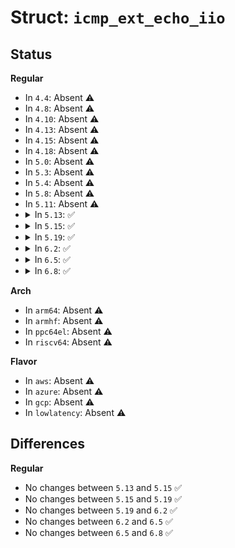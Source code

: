 # Struct: <code>icmp_ext_echo_iio</code>

## Status
<b>Regular</b>
<ul>
<li>
In <code>4.4</code>: Absent ⚠️
</li>
<li>
In <code>4.8</code>: Absent ⚠️
</li>
<li>
In <code>4.10</code>: Absent ⚠️
</li>
<li>
In <code>4.13</code>: Absent ⚠️
</li>
<li>
In <code>4.15</code>: Absent ⚠️
</li>
<li>
In <code>4.18</code>: Absent ⚠️
</li>
<li>
In <code>5.0</code>: Absent ⚠️
</li>
<li>
In <code>5.3</code>: Absent ⚠️
</li>
<li>
In <code>5.4</code>: Absent ⚠️
</li>
<li>
In <code>5.8</code>: Absent ⚠️
</li>
<li>
In <code>5.11</code>: Absent ⚠️
</li>
<li>
<details>
<summary>In <code>5.13</code>: ✅</summary>

```c
struct icmp_ext_echo_iio {
    struct icmp_extobj_hdr extobj_hdr;
    union (anon) ident;
};
```
</details>
</li>
<li>
<details>
<summary>In <code>5.15</code>: ✅</summary>

```c
struct icmp_ext_echo_iio {
    struct icmp_extobj_hdr extobj_hdr;
    union (anon) ident;
};
```
</details>
</li>
<li>
<details>
<summary>In <code>5.19</code>: ✅</summary>

```c
struct icmp_ext_echo_iio {
    struct icmp_extobj_hdr extobj_hdr;
    union (anon) ident;
};
```
</details>
</li>
<li>
<details>
<summary>In <code>6.2</code>: ✅</summary>

```c
struct icmp_ext_echo_iio {
    struct icmp_extobj_hdr extobj_hdr;
    union (anon) ident;
};
```
</details>
</li>
<li>
<details>
<summary>In <code>6.5</code>: ✅</summary>

```c
struct icmp_ext_echo_iio {
    struct icmp_extobj_hdr extobj_hdr;
    union (anon) ident;
};
```
</details>
</li>
<li>
<details>
<summary>In <code>6.8</code>: ✅</summary>

```c
struct icmp_ext_echo_iio {
    struct icmp_extobj_hdr extobj_hdr;
    union (anon) ident;
};
```
</details>
</li>
</ul>
<b>Arch</b>
<ul>
<li>
In <code>arm64</code>: Absent ⚠️
</li>
<li>
In <code>armhf</code>: Absent ⚠️
</li>
<li>
In <code>ppc64el</code>: Absent ⚠️
</li>
<li>
In <code>riscv64</code>: Absent ⚠️
</li>
</ul>
<b>Flavor</b>
<ul>
<li>
In <code>aws</code>: Absent ⚠️
</li>
<li>
In <code>azure</code>: Absent ⚠️
</li>
<li>
In <code>gcp</code>: Absent ⚠️
</li>
<li>
In <code>lowlatency</code>: Absent ⚠️
</li>
</ul>

## Differences
<b>Regular</b>
<ul>
<li>
No changes between <code>5.13</code> and <code>5.15</code> ✅
</li>
<li>
No changes between <code>5.15</code> and <code>5.19</code> ✅
</li>
<li>
No changes between <code>5.19</code> and <code>6.2</code> ✅
</li>
<li>
No changes between <code>6.2</code> and <code>6.5</code> ✅
</li>
<li>
No changes between <code>6.5</code> and <code>6.8</code> ✅
</li>
</ul>
